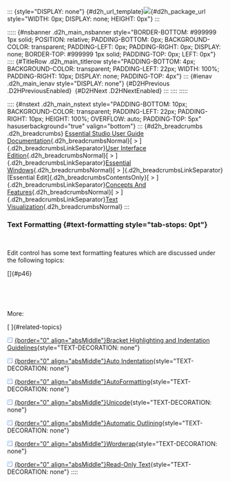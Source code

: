 ::: {style="DISPLAY: none"}
[](ms-xhelp:///?Id=d2h_url_template){#d2h_url_template}![](!package_url!){#d2h_package_url style="WIDTH: 0px; DISPLAY: none; HEIGHT: 0px"}
:::

::::: {#nsbanner .d2h_main_nsbanner style="BORDER-BOTTOM: #999999 1px solid; POSITION: relative; PADDING-BOTTOM: 0px; BACKGROUND-COLOR: transparent; PADDING-LEFT: 0px; PADDING-RIGHT: 0px; DISPLAY: none; BORDER-TOP: #999999 1px solid; PADDING-TOP: 0px; LEFT: 0px"}
:::: {#TitleRow .d2h_main_titlerow style="PADDING-BOTTOM: 4px; BACKGROUND-COLOR: transparent; PADDING-LEFT: 22px; WIDTH: 100%; PADDING-RIGHT: 10px; DISPLAY: none; PADDING-TOP: 4px"}
::: {#ienav .d2h_main_ienav style="DISPLAY: none"}
[](ms-xhelp:///?Id=a847a1db-9b9a-4a3e-a9ad-81513e46df34){#D2HPrevious .D2HPreviousEnabled}  [](ms-xhelp:///?Id=2c9285a4-9fd3-430f-b1e3-205c3078e904){#D2HNext .D2HNextEnabled}
:::
::::
:::::

:::: {#nstext .d2h_main_nstext style="PADDING-BOTTOM: 10px; BACKGROUND-COLOR: transparent; PADDING-LEFT: 22px; PADDING-RIGHT: 10px; HEIGHT: 100%; OVERFLOW: auto; PADDING-TOP: 5px" hasuserbackground="true" valign="bottom"}
::: {#d2h_breadcrumbs .d2h_breadcrumbs}
[Essential Studio User Guide Documentation](ms-xhelp:///?Id=12457748-09e3-4d74-a240-8e049cedf030){.d2h_breadcrumbsNormal}[ \> ]{.d2h_breadcrumbsLinkSeparator}[User Interface Edition](ms-xhelp:///?Id=c29296b7-531c-413b-a0ec-488ca1f7f669){.d2h_breadcrumbsNormal}[ \> ]{.d2h_breadcrumbsLinkSeparator}[Essential Windows](ms-xhelp:///?Id=e60759d8-47a4-4570-9d7a-16a68d63f2ea){.d2h_breadcrumbsNormal}[ \> ]{.d2h_breadcrumbsLinkSeparator}[Essential Edit]{.d2h_breadcrumbsContentsOnly}[ \> ]{.d2h_breadcrumbsLinkSeparator}[Concepts And Features](ms-xhelp:///?Id=7c39cee6-8434-4711-a18e-efaba8ac85c0){.d2h_breadcrumbsNormal}[ \> ]{.d2h_breadcrumbsLinkSeparator}[Text Visualization](ms-xhelp:///?Id=03937960-0195-4ded-b842-e48212f822d3){.d2h_breadcrumbsNormal}
:::

### Text Formatting {#text-formatting style="tab-stops: 0pt"}

 

Edit control has some text formatting features which are discussed under the following topics:

[]{#p46} 

 

 

More:

[ ]{#related-topics}

[![](button.gif){border="0" align="absMiddle"}Bracket Highlighting and Indentation Guidelines](ms-xhelp:///?Id=aeff4212-cfe7-4b3d-9309-6448bbb64aa3){style="TEXT-DECORATION: none"}

[![](button.gif){border="0" align="absMiddle"}Auto Indentation](ms-xhelp:///?Id=efbcfd3b-aa00-4fdc-8329-71b8901717eb){style="TEXT-DECORATION: none"}

[![](button.gif){border="0" align="absMiddle"}AutoFormatting](ms-xhelp:///?Id=fcfeaf2f-260f-4819-8099-fd26ba3b6213){style="TEXT-DECORATION: none"}

[![](button.gif){border="0" align="absMiddle"}Unicode](ms-xhelp:///?Id=6ee7619d-2ee5-4882-9a87-b121d603be26){style="TEXT-DECORATION: none"}

[![](button.gif){border="0" align="absMiddle"}Automatic Outlining](ms-xhelp:///?Id=c70a21fb-c134-4cdc-8413-78bc440978d3){style="TEXT-DECORATION: none"}

[![](button.gif){border="0" align="absMiddle"}Wordwrap](ms-xhelp:///?Id=a6452fb6-9445-4d1d-a603-aa3ddc7f6c65){style="TEXT-DECORATION: none"}

[![](button.gif){border="0" align="absMiddle"}Read-Only Text](ms-xhelp:///?Id=ed01c3db-6645-4c85-8fb7-070a60af0db7){style="TEXT-DECORATION: none"}
::::
